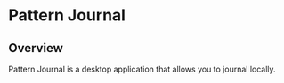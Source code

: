 # Pattern Journal

## Overview

Pattern Journal is a desktop application that allows you to journal locally.
